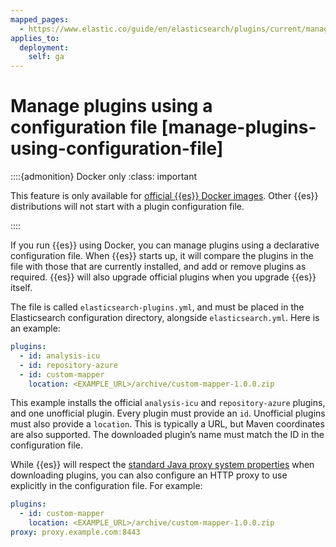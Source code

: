 ```yaml
---
mapped_pages:
  - https://www.elastic.co/guide/en/elasticsearch/plugins/current/manage-plugins-using-configuration-file.html
applies_to:
  deployment:
    self: ga
---
```


# Manage plugins using a configuration file [manage-plugins-using-configuration-file]

::::{admonition} Docker only
:class: important

This feature is only available for [official {{es}} Docker images](https://www.docker.elastic.co/). Other {{es}} distributions will not start with a plugin configuration file.

::::


If you run {{es}} using Docker, you can manage plugins using a declarative configuration file. When {{es}} starts up, it will compare the plugins in the file with those that are currently installed, and add or remove plugins as required. {{es}} will also upgrade official plugins when you upgrade {{es}} itself.

The file is called `elasticsearch-plugins.yml`, and must be placed in the Elasticsearch configuration directory, alongside `elasticsearch.yml`. Here is an example:

```yaml
plugins:
  - id: analysis-icu
  - id: repository-azure
  - id: custom-mapper
    location: <EXAMPLE_URL>/archive/custom-mapper-1.0.0.zip
```

This example installs the official `analysis-icu` and `repository-azure` plugins, and one unofficial plugin. Every plugin must provide an `id`. Unofficial plugins must also provide a `location`. This is typically a URL, but Maven coordinates are also supported. The downloaded plugin’s name must match the ID in the configuration file.

While {{es}} will respect the [standard Java proxy system properties](https://docs.oracle.com/javase/8/docs/technotes/guides/net/proxies.md) when downloading plugins, you can also configure an HTTP proxy to use explicitly in the configuration file. For example:

```yaml
plugins:
  - id: custom-mapper
    location: <EXAMPLE_URL>/archive/custom-mapper-1.0.0.zip
proxy: proxy.example.com:8443
```

